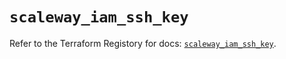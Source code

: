 # `scaleway_iam_ssh_key`

Refer to the Terraform Registory for docs: [`scaleway_iam_ssh_key`](https://www.terraform.io/docs/providers/scaleway/r/iam_ssh_key).
